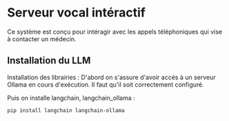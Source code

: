 # Serveur vocal intéractif 
Ce système est conçu pour intéragir avec les appels téléphoniques qui vise à contacter un médecin.

## Installation du LLM
Installation des librairies :
D'abord on s'assure d'avoir accés à un serveur Ollama en cours d'exécution. Il faut qu'il soit correctement configuré.

Puis on installe langchain, langchain_ollama :
```bash
pip install langchain langchain-ollama
```
